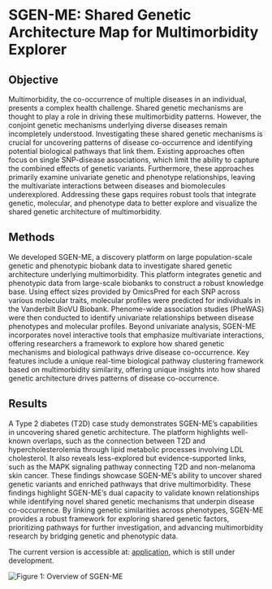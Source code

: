 # SGEN-ME: Shared Genetic Architecture Map for Multimorbidity Explorer 

## Objective

Multimorbidity, the co-occurrence of multiple diseases in an individual, presents a complex health challenge. Shared genetic mechanisms are thought to play a role in driving these multimorbidity patterns. However, the conjoint genetic mechanisms underlying diverse diseases remain incompletely understood. Investigating these shared genetic mechanisms is crucial for uncovering patterns of disease co-occurrence and identifying potential biological pathways that link them. Existing approaches often focus on single SNP-disease associations, which limit the ability to capture the combined effects of genetic variants. Furthermore, these approaches primarily examine univariate genetic and phenotype relationships, leaving the multivariate interactions between diseases and biomolecules underexplored. Addressing these gaps requires robust tools that integrate genetic, molecular, and phenotype data to better explore and visualize the shared genetic architecture of multimorbidity.

## Methods

We developed SGEN-ME, a discovery platform on large population-scale genetic and phenotypic biobank data to investigate shared genetic architecture underlying multimorbidity. This platform integrates genetic and phenotypic data from large-scale biobanks to construct a robust knowledge base. Using effect sizes provided by OmicsPred for each SNP across various molecular traits, molecular profiles were predicted for individuals in the Vanderbilt BioVU Biobank. Phenome-wide association studies (PheWAS) were then conducted to identify univariate relationships between disease phenotypes and molecular profiles. Beyond univariate analysis, SGEN-ME incorporates novel interactive tools that emphasize multivariate interactions, offering researchers a framework to explore how shared genetic mechanisms and biological pathways drive disease co-occurrence. Key features include a unique real-time biological pathway clustering framework based on multimorbidity similarity, offering unique insights into how shared genetic architecture drives patterns of disease co-occurrence.

## Results

A Type 2 diabetes (T2D) case study demonstrates SGEN-ME’s capabilities in uncovering shared genetic architecture. The platform highlights well-known overlaps, such as the connection between T2D and hypercholesterolemia through lipid metabolic processes involving LDL cholesterol. It also reveals less-explored but evidence-supported links, such as the MAPK signaling pathway connecting T2D and non-melanoma skin cancer. These findings showcase SGEN-ME’s ability to uncover shared genetic variants and enriched pathways that drive multimorbidity. These findings highlight SGEN-ME’s dual capacity to validate known relationships while identifying novel shared genetic mechanisms that underpin disease co-occurrence. By linking genetic similarities across phenotypes, SGEN-ME provides a robust framework for exploring shared genetic factors, prioritizing pathways for further investigation, and advancing multimorbidity research by bridging genetic and phenotypic data.

The current version is accessible at: [application](https://prod.tbilab.org/content/99395bec-6a59-4526-b1cf-e973e774626), which is still under development.

![Figure 1: Overview of SGEN-ME](./www/Figure1.png)